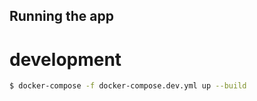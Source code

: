 
## Running the app

# development
```bash
$ docker-compose -f docker-compose.dev.yml up --build
```
